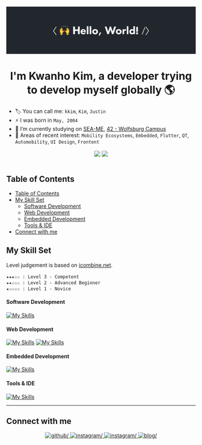 ![hello_world](/asset/img/hello_world.gif)

<h1 align="center">I'm Kwanho Kim, a developer trying to develop myself globally 🌎</h1>  

- 🏷️ You can call me: `kkim`, `Kim`, `Justin`
- ⚡ I was born in `May, 2004`
- 🔭 I’m currently studying on [SEA-ME](https://github.com/SEA-ME), [42 - Wolfsburg Campus](https://github.com/42School)
- 🌱 Areas of recent interest: `Mobility Ecosystems`, `Embedded`, `Flutter`, `QT`, `Automobility`, `UI Design`, `Frontent`

<div align="center">
    <img src="https://github-readme-stats.vercel.app/api?username=KKWANH&show_icons=true&count_private=true&hide_border=true&show=reviews,discussions_started,discussions_answered,prs_merged,prs_merged_percentage&theme=dark" width="47%" align="center" />
    <img src="https://badge.mediaplus.ma/colorfulwaves/kkim?1337Badge=off&UM6P=off" width="51%" align="center">
</div>
<br />


## Table of Contents
- [Table of Contents](#table-of-contents)
- [My Skill Set](#my-skill-set)
    - [Software Development](#software-development)
    - [Web Development](#web-development)
    - [Embedded Development](#embedded-development)
    - [Tools \& IDE](#tools--ide)
- [Connect with me](#connect-with-me)

## My Skill Set
Level judgement is based on [icombine.net](https://icombine.net/knowledge-base/skill-levels).

```
★★★✩✩ : Level 3 - Competent
★★✩✩✩ : Level 2 - Advanced Beginner
★✩✩✩✩ : Level 1 - Novice
```


#### Software Development
[![My Skills](https://skillicons.dev/icons?i=c,cpp,python,qt,java)](https://skillicons.dev)
#### Web Development
[![My Skills](https://skillicons.dev/icons?i=react,ts,js,html,css,nextjs)](https://skillicons.dev)
[![My Skills](https://skillicons.dev/icons?i=django,nodejs,spring)](https://skillicons.dev)
#### Embedded Development
[![My Skills](https://skillicons.dev/icons?i=raspberrypi,arduino)](https://skillicons.dev)
#### Tools & IDE
[![My Skills](https://skillicons.dev/icons?i=git,docker,vim,vscode,figma)](https://skillicons.dev)

<hr />

## Connect with me  
<div align="center">
<a href="https://github.com/KKWANH" target="_blank">
<img src=https://img.shields.io/badge/github-%2324292e.svg?&style=for-the-badge&logo=github&logoColor=white alt=github/>
</a>
<a href="https://instagram.com/kwanho._kim" target="_blank">
<img src=https://img.shields.io/badge/instagram-%23000000.svg?&style=for-the-badge&logo=instagram&logoColor=white&color=rgb(214,41,118) alt=instagram/>
</a>
<a href="https://www.linkedin.com/in/kwanho-kim-327152232/" target="_blank">
<img src=https://img.shields.io/badge/linkedin-%23000000.svg?&style=for-the-badge&logo=linkedin&logoColor=white&color=blue alt=instagram/>
</a>  
<a href="https://www.kkim.info" target="_blank">
<img src=https://img.shields.io/badge/kkim.info-%23000000.svg?logo=none&style=for-the-badge&logo=instagram&logoColor=white alt=blog/>
</a>  
</div>